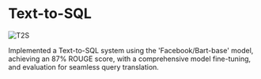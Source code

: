# Text-to-SQL

![T2S](https://github.com/ShivaNagaJyothi-Cherukuri/Text-to-SQL/assets/125705831/906afe50-ff54-4fed-bc43-6e1f564f4e39)

Implemented a Text-to-SQL system using the 'Facebook/Bart-base' model, achieving an 87% ROUGE score, with a comprehensive model fine-tuning, and evaluation for seamless query translation.

